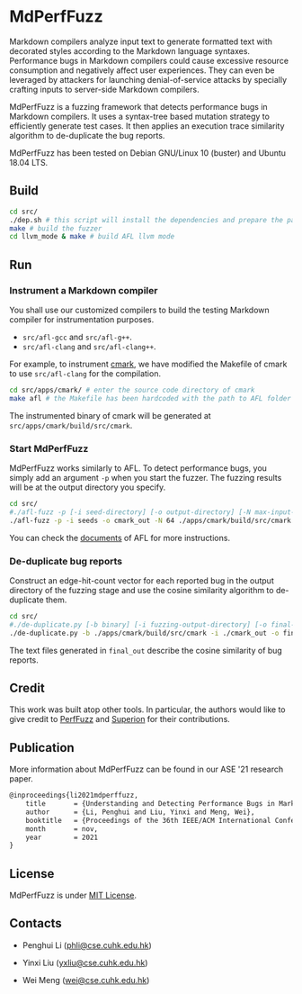 # MdPerfFuzz

Markdown compilers analyze input text to generate formatted text with decorated styles according to the Markdown language syntaxes. Performance bugs in Markdown compilers could cause excessive resource consumption and negatively affect user experiences. They can even be leveraged by attackers for launching denial-of-service attacks by specially crafting inputs to server-side Markdown compilers.

MdPerfFuzz is a fuzzing framework that detects performance bugs in Markdown compilers. It uses a syntax-tree based mutation strategy to efficiently generate test cases. It then applies an execution trace similarity algorithm to de-duplicate the bug reports. 

MdPerfFuzz has been tested on Debian GNU/Linux 10 (buster) and Ubuntu 18.04 LTS.

## Build

```sh
cd src/
./dep.sh # this script will install the dependencies and prepare the parser
make # build the fuzzer
cd llvm_mode & make # build AFL llvm mode
```

## Run

### Instrument a Markdown compiler
You shall use our customized compilers to build the testing Markdown compiler for instrumentation purposes.  

- `src/afl-gcc` and `src/afl-g++`.
- `src/afl-clang` and `src/afl-clang++`.

For example, to instrument [cmark](https://github.com/commonmark/cmark), we have modified the Makefile of cmark to use `src/afl-clang` for the compilation. 

```sh
cd src/apps/cmark/ # enter the source code directory of cmark
make afl # the Makefile has been hardcoded with the path to AFL folder
```
The instrumented binary of cmark will be generated at `src/apps/cmark/build/src/cmark`.

### Start MdPerfFuzz

MdPerfFuzz works similarly to AFL. To detect performance bugs, you simply add an argument `-p` when you start the fuzzer. The fuzzing results will be at the output directory you specify.

```sh
cd src/
#./afl-fuzz -p [-i seed-directory] [-o output-directory] [-N max-input-length] binary @@
./afl-fuzz -p -i seeds -o cmark_out -N 64 ./apps/cmark/build/src/cmark @@
```

You can check the [documents](src/docs/README) of AFL for more instructions.

### De-duplicate bug reports

Construct an edge-hit-count vector for each reported bug in the output directory of the fuzzing stage and use the cosine similarity algorithm to de-duplicate them.

```sh
cd src/
#./de-duplicate.py [-b binary] [-i fuzzing-output-directory] [-o final-output-directory]
./de-duplicate.py -b ./apps/cmark/build/src/cmark -i ./cmark_out -o final_out
```
The text files generated in `final_out` describe the cosine similarity of bug reports.

## Credit

This work was built atop other tools. In particular, the authors would like to give credit to [PerfFuzz](https://github.com/carolemieux/perffuzz) and [Superion](https://github.com/zhunki/Superion) for their contributions.

## Publication

More information about MdPerfFuzz can be found in our ASE '21 research paper.

```tex
@inproceedings{li2021mdperffuzz,
    title       = {Understanding and Detecting Performance Bugs in Markdown Compilers},
    author      = {Li, Penghui and Liu, Yinxi and Meng, Wei},
    booktitle   = {Proceedings of the 36th IEEE/ACM International Conference on Automated Software Engineering},
    month       = nov,
    year        = 2021
}
```

## License

MdPerfFuzz is under [MIT License](LICENSE).

## Contacts

- Penghui Li (<phli@cse.cuhk.edu.hk>)

- Yinxi Liu (<yxliu@cse.cuhk.edu.hk>)

- Wei Meng (<wei@cse.cuhk.edu.hk>)

